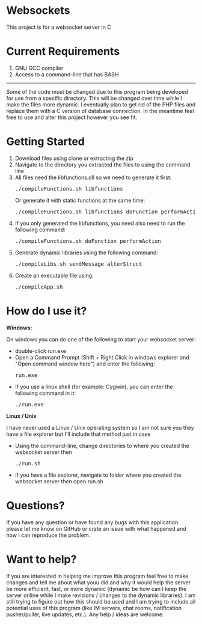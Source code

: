 Websockets
==========

This project is for a websocket server in C

Current Requirements
====================
<ol>
	<li>GNU GCC compiler</li>
	<li>Access to a command-line that has BASH</li>
</ol>

<hr>
Some of the code must be changed due to this program being developed for use from a specific directory.
This will be changed over time while I make the files more dynamic.
I eventually plan to get rid of the PHP files and replace them with a C version of database connection.
In the meantime feel free to use and alter this project however you see fit.

Getting Started
===============
<ol>
	<li>Download files using clone or extracting the zip</li>
	<li>Navigate to the directory you extracted the files to using the command line</li>
	<li>
		All files need the libfunctions.dll so we need to generate it first:
			<pre>./compileFunctions.sh libfunctions</pre>
		Or generate it with static functions at the same time:
			<pre>./compileFunctions.sh libfunctions doFunction performAction</pre>
	</li>
	<li>If you only generated the libfunctions, you need also need to run the following command: <pre>./compileFunctions.sh doFunction performAction</pre></li>
	<li>Generate dynamic libraries using the following command: <pre>./compileLibs.sh sendMessage alterStruct</pre></li>
	<li>Create an executable file using: <pre>./compileApp.sh</pre></li>
</ol>

How do I use it?
================

**Windows:**

On windows you can do one of the following to start your websocket server:
<ul>
	<li>double-click run.exe</li>
	<li>Open a Command Prompt (Shift + Right Click in windows explorer and "Open command window here") and enter the following:<pre>run.exe</pre></li>
	<li>If you use a linux shell (for example: Cygwin), you can enter the following command in it:<pre>./run.exe</pre></li>
</ul>

**Linux / Unix**

I have never used a Linux / Unix operating system so I am not sure you they have a file explorer but I'll include that method just in case
<ul>
	<li>Using the command-line, change directories to where you created the websocket server then<pre>./run.sh</pre></li>
	<li>If you have a file explorer, navigate to folder where you created the websocket server then open run.sh</li>
</ul>

Questions?
==========

If you have any question or have found any bugs with this application please let
me know on GitHub or crate an issue with what happened and how I can reproduce the problem.

Want to help?
=============

If you are interested in helping me improve this program feel free to make changes and tell me
about what youu did and why it would help the server be more efficient, fast, or more dynamic
(dynamic be how can I keep the server online while I make revisions / changes to the dynamic libraries).
I am still trying to figure out how this should be used and I am trying to include all potential uses
of this program (like IM servers, chat rooms, notification pusher/puller, live updates, etc.).
Any help / ideas are welcome.
